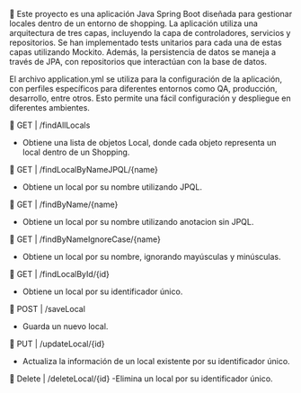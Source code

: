 
📌 Este proyecto es una aplicación Java Spring Boot diseñada para gestionar locales dentro de un entorno de shopping.
La aplicación utiliza una arquitectura de tres capas, incluyendo la capa de controladores, servicios y repositorios. 
Se han implementado tests unitarios para cada una de estas capas utilizando Mockito.
Además, la persistencia de datos se maneja a través de JPA, con repositorios que interactúan con la base de datos.

El archivo application.yml se utiliza para la configuración de la aplicación, con perfiles específicos para diferentes entornos como QA, producción, desarrollo, entre otros.
Esto permite una fácil configuración y despliegue en diferentes ambientes.

📍 GET | /findAllLocals
 - Obtiene una lista de objetos Local, donde cada objeto representa un local dentro de un Shopping.

📍 GET | /findLocalByNameJPQL/{name}
 - Obtiene un local por su nombre utilizando JPQL.
   
📍 GET | /findByName/{name}
 - Obtiene un local por su nombre utilizando anotacion sin JPQL.

📍 GET | /findByNameIgnoreCase/{name}
 - Obtiene un local por su nombre, ignorando mayúsculas y minúsculas.

📍 GET | /findLocalById/{id}
 - Obtiene un local por su identificador único.

📍 POST | /saveLocal
 - Guarda un nuevo local.

📍 PUT | /updateLocal/{id}
 - Actualiza la información de un local existente por su identificador único.

📍 Delete | /deleteLocal/{id}
 -Elimina un local por su identificador único.
